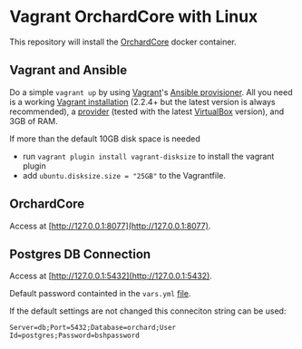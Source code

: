 # Vagrant OrchardCore with Linux

This repository will install the [OrchardCore](http://www.orchardcore.net/) docker container.


## Vagrant and Ansible
Do a simple `vagrant up` by using [Vagrant](https://www.vagrantup.com)'s [Ansible provisioner](https://www.vagrantup.com/docs/provisioning/ansible.html). All you need is a working [Vagrant installation](https://www.vagrantup.com/docs/installation/) (2.2.4+ but the latest version is always recommended), a [provider](https://www.vagrantup.com/docs/providers/) (tested with the latest [VirtualBox](https://www.virtualbox.org) version), and 3GB of RAM.

If more than the default 10GB disk space is needed
- run `vagrant plugin install vagrant-disksize` to install the vagrant plugin
- add `ubuntu.disksize.size = "25GB"` to the Vagrantfile.

## OrchardCore

Access at [http://127.0.0.1:8077](http://127.0.0.1:8077).

## Postgres DB Connection

Access at [http://127.0.0.1:5432](http://127.0.0.1:5432).

Default password containted in the `vars.yml` [file](https://raw.githubusercontent.com/ojw713/vagrant-orchardcore/master/orchardcore/vars.yml).

If the default settings are not changed this conneciton string can be used:

`Server=db;Port=5432;Database=orchard;User Id=postgres;Password=bshpassword`